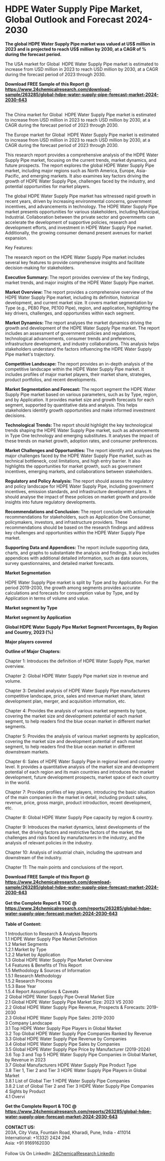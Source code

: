 <h1>HDPE Water Supply Pipe Market, Global Outlook and Forecast 2024-2030</h1><p><strong>The global HDPE Water Supply Pipe market was valued at US$ million in 2023 and is projected to reach US$ million by 2030, at a CAGR of % during the forecast period.</strong></p><p>
</p><p>The USA market for Global  HDPE Water Supply Pipe market is estimated to increase from USD million in 2023 to reach USD million by 2030, at a CAGR during the forecast period of 2023 through 2030.</p><div><b>Download FREE Sample of this Report @ 
            <a href="https://www.24chemicalresearch.com/download-sample/263285/global-hdpe-water-supply-pipe-forecast-market-2024-2030-643">
            https://www.24chemicalresearch.com/download-sample/263285/global-hdpe-water-supply-pipe-forecast-market-2024-2030-643</a></b></div><br><p>
</p><p>The China market for Global  HDPE Water Supply Pipe market is estimated to increase from USD million in 2023 to reach USD million by 2030, at a CAGR during the forecast period of 2023 through 2030.</p><p>
</p><p>The Europe market for Global  HDPE Water Supply Pipe market is estimated to increase from USD million in 2023 to reach USD million by 2030, at a CAGR during the forecast period of 2023 through 2030.</p><p>
</p><p>This research report provides a comprehensive analysis of the HDPE Water Supply Pipe market, focusing on the current trends, market dynamics, and future prospects. The report explores the global HDPE Water Supply Pipe market, including major regions such as North America, Europe, Asia-Pacific, and emerging markets. It also examines key factors driving the growth of HDPE Water Supply Pipe, challenges faced by the industry, and potential opportunities for market players.</p><p>
</p><p>The global HDPE Water Supply Pipe market has witnessed rapid growth in recent years, driven by increasing environmental concerns, government incentives, and advancements in technology. The HDPE Water Supply Pipe market presents opportunities for various stakeholders, including Municipal, Industrial. Collaboration between the private sector and governments can accelerate the development of supportive policies, research and development efforts, and investment in HDPE Water Supply Pipe market. Additionally, the growing consumer demand present avenues for market expansion.</p><p>
Key Features:</p><p>
The research report on the HDPE Water Supply Pipe market includes several key features to provide comprehensive insights and facilitate decision-making for stakeholders.</p><p>
<strong>Executive Summary: </strong>The report provides overview of the key findings, market trends, and major insights of the HDPE Water Supply Pipe market.</p><p>
<strong>Market Overview: </strong>The report provides a comprehensive overview of the HDPE Water Supply Pipe market, including its definition, historical development, and current market size. It covers market segmentation by Type (e.g., PE80 Pipe, PE100 Pipe), region, and application, highlighting the key drivers, challenges, and opportunities within each segment.</p><p>
<strong>Market Dynamics: </strong>The report analyses the market dynamics driving the growth and development of the HDPE Water Supply Pipe market. The report includes an assessment of government policies and regulations, technological advancements, consumer trends and preferences, infrastructure development, and industry collaborations. This analysis helps stakeholders understand the factors influencing the HDPE Water Supply Pipe market's trajectory.</p><p>
<strong>Competitive Landscape: </strong>The report provides an in-depth analysis of the competitive landscape within the HDPE Water Supply Pipe market. It includes profiles of major market players, their market share, strategies, product portfolios, and recent developments.</p><p>
<strong>Market Segmentation and Forecast:</strong> The report segment the HDPE Water Supply Pipe market based on various parameters, such as by Type, region, and by Application. It provides market size and growth forecasts for each segment, supported by quantitative data and analysis. This helps stakeholders identify growth opportunities and make informed investment decisions.</p><p>
<strong>Technological Trends: </strong>The report should highlight the key technological trends shaping the HDPE Water Supply Pipe market, such as advancements in Type One technology and emerging substitutes. It analyses the impact of these trends on market growth, adoption rates, and consumer preferences.</p><p>
<strong>Market Challenges and Opportunities: </strong>The report identify and analyses the major challenges faced by the HDPE Water Supply Pipe market, such as technical bottleneck, cost limitations, and high entry barrier. It also highlights the opportunities for market growth, such as government incentives, emerging markets, and collaborations between stakeholders.</p><p>
<strong>Regulatory and Policy Analysis: </strong>The report should assess the regulatory and policy landscape for HDPE Water Supply Pipe, including government incentives, emission standards, and infrastructure development plans. It should analyse the impact of these policies on market growth and provide insights into future regulatory developments.</p><p>
<strong>Recommendations and Conclusion: </strong>The report conclude with actionable recommendations for stakeholders, such as Application One Consumer, policymakers, investors, and infrastructure providers. These recommendations should be based on the research findings and address key challenges and opportunities within the HDPE Water Supply Pipe market.</p><p>
<strong>Supporting Data and Appendices: </strong>The report include supporting data, charts, and graphs to substantiate the analysis and findings. It also includes appendices with additional detailed information, such as data sources, survey questionnaires, and detailed market forecasts.</p><p>
<strong>Market Segmentation</strong></p><p>
HDPE Water Supply Pipe market is split by Type and by Application. For the period 2019-2030, the growth among segments provides accurate calculations and forecasts for consumption value by Type, and by Application in terms of volume and value.</p><p>
</p><p></p><p>
<strong>Market segment by Type</strong></p><p>
</p><p>
</p><p><strong>Market segment by Application</strong></p><p>
</p><p>
</p><p><strong>Global HDPE Water Supply Pipe Market Segment Percentages, By Region and Country, 2023 (%)</strong></p><p>
</p><p>
</p><p></p><p>
<strong>Major players covered</strong></p><p>
</p><p>
</p><p><strong>Outline of Major Chapters:</strong></p><p>
Chapter 1: Introduces the definition of HDPE Water Supply Pipe, market overview.</p><p>
Chapter 2: Global HDPE Water Supply Pipe market size in revenue and volume.</p><p>
Chapter 3: Detailed analysis of HDPE Water Supply Pipe manufacturers competitive landscape, price, sales and revenue market share, latest development plan, merger, and acquisition information, etc.</p><p>
Chapter 4: Provides the analysis of various market segments by type, covering the market size and development potential of each market segment, to help readers find the blue ocean market in different market segments.</p><p>
Chapter 5: Provides the analysis of various market segments by application, covering the market size and development potential of each market segment, to help readers find the blue ocean market in different downstream markets.</p><p>
Chapter 6: Sales of HDPE Water Supply Pipe in regional level and country level. It provides a quantitative analysis of the market size and development potential of each region and its main countries and introduces the market development, future development prospects, market space of each country in the world.</p><p>
Chapter 7: Provides profiles of key players, introducing the basic situation of the main companies in the market in detail, including product sales, revenue, price, gross margin, product introduction, recent development, etc.</p><p>
Chapter 8: Global HDPE Water Supply Pipe capacity by region &amp; country.</p><p>
Chapter 9: Introduces the market dynamics, latest developments of the market, the driving factors and restrictive factors of the market, the challenges and risks faced by manufacturers in the industry, and the analysis of relevant policies in the industry.</p><p>
Chapter 10: Analysis of industrial chain, including the upstream and downstream of the industry.</p><p>
Chapter 11: The main points and conclusions of the report.</p><div><b>Download FREE Sample of this Report @ 
            <a href="https://www.24chemicalresearch.com/download-sample/263285/global-hdpe-water-supply-pipe-forecast-market-2024-2030-643">
            https://www.24chemicalresearch.com/download-sample/263285/global-hdpe-water-supply-pipe-forecast-market-2024-2030-643</a></b></div><br><div><b>Get the Complete Report & TOC @ 
            <a href="https://www.24chemicalresearch.com/reports/263285/global-hdpe-water-supply-pipe-forecast-market-2024-2030-643">
            https://www.24chemicalresearch.com/reports/263285/global-hdpe-water-supply-pipe-forecast-market-2024-2030-643</a></b></div><br>
            <b>Table of Content:</b><p>1 Introduction to Research & Analysis Reports<br />
    1.1 HDPE Water Supply Pipe Market Definition<br />
    1.2 Market Segments<br />
        1.2.1 Market by Type<br />
        1.2.2 Market by Application<br />
    1.3 Global HDPE Water Supply Pipe Market Overview<br />
    1.4 Features & Benefits of This Report<br />
    1.5 Methodology & Sources of Information<br />
        1.5.1 Research Methodology<br />
        1.5.2 Research Process<br />
        1.5.3 Base Year<br />
        1.5.4 Report Assumptions & Caveats<br />
2 Global HDPE Water Supply Pipe Overall Market Size<br />
    2.1 Global HDPE Water Supply Pipe Market Size: 2023 VS 2030<br />
    2.2 Global HDPE Water Supply Pipe Revenue, Prospects & Forecasts: 2019-2030<br />
    2.3 Global HDPE Water Supply Pipe Sales: 2019-2030<br />
3 Company Landscape<br />
    3.1 Top HDPE Water Supply Pipe Players in Global Market<br />
    3.2 Top Global HDPE Water Supply Pipe Companies Ranked by Revenue<br />
    3.3 Global HDPE Water Supply Pipe Revenue by Companies<br />
    3.4 Global HDPE Water Supply Pipe Sales by Companies<br />
    3.5 Global HDPE Water Supply Pipe Price by Manufacturer (2019-2024)<br />
    3.6 Top 3 and Top 5 HDPE Water Supply Pipe Companies in Global Market, by Revenue in 2023<br />
    3.7 Global Manufacturers HDPE Water Supply Pipe Product Type<br />
    3.8 Tier 1, Tier 2 and Tier 3 HDPE Water Supply Pipe Players in Global Market<br />
        3.8.1 List of Global Tier 1 HDPE Water Supply Pipe Companies<br />
        3.8.2 List of Global Tier 2 and Tier 3 HDPE Water Supply Pipe Companies<br />
4 Sights by Product<br />
    4.1 Overvi</p><div><b>Get the Complete Report & TOC @ 
            <a href="https://www.24chemicalresearch.com/reports/263285/global-hdpe-water-supply-pipe-forecast-market-2024-2030-643">
            https://www.24chemicalresearch.com/reports/263285/global-hdpe-water-supply-pipe-forecast-market-2024-2030-643</a></b></div><br><b>CONTACT US:</b><br>
            203A, City Vista, Fountain Road, Kharadi, Pune, India - 411014<br>
            International: +1(332) 2424 294<br>
            Asia: +91 9169162030 <br><br>
            Follow Us On LinkedIn: <a href="https://www.linkedin.com/company/24chemicalresearch/">24ChemicalResearch LinkedIn</a>